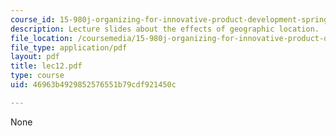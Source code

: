 ```yaml
---
course_id: 15-980j-organizing-for-innovative-product-development-spring-2007
description: Lecture slides about the effects of geographic location.
file_location: /coursemedia/15-980j-organizing-for-innovative-product-development-spring-2007/46963b4929852576551b79cdf921450c_lec12.pdf
file_type: application/pdf
layout: pdf
title: lec12.pdf
type: course
uid: 46963b4929852576551b79cdf921450c

---
```

None